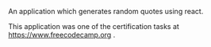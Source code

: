 An application which generates random quotes using react.

This application was one of the certification tasks at https://www.freecodecamp.org .
